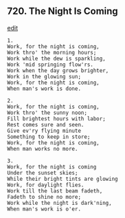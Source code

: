 
## 720.  The Night Is Coming
[edit](https://docs.google.com/document/d/1Dwp%2Drt7RGiAYH4U_47JkayuIY9rUGI34/edit?mode=html)



    1.
    Work, for the night is coming,
    Work thro' the morning hours;
    Work while the dew is sparkling,
    Work 'mid springing flow'rs.
    Work when the day grows brighter,
    Work in the glowing sun;
    Work, for the night is coming,
    When man's work is done.

    2.
    Work, for the night is coming,
    Work thro' the sunny noon;
    Fill brightest hours with labor;
    Rest comes sure and seen.
    Give ev'ry flying minute
    Something to keep in store;
    Work, for the night is coming,
    When man works no more.

    3.
    Work, for the night is coming
    Under the sunset skies;
    While their bright tints are glowing
    Work, for daylight flies.
    Work till the last beam fadeth,
    Fadeth to shine no more;
    Work while the night is dark'ning,
    When man's work is o'er.
